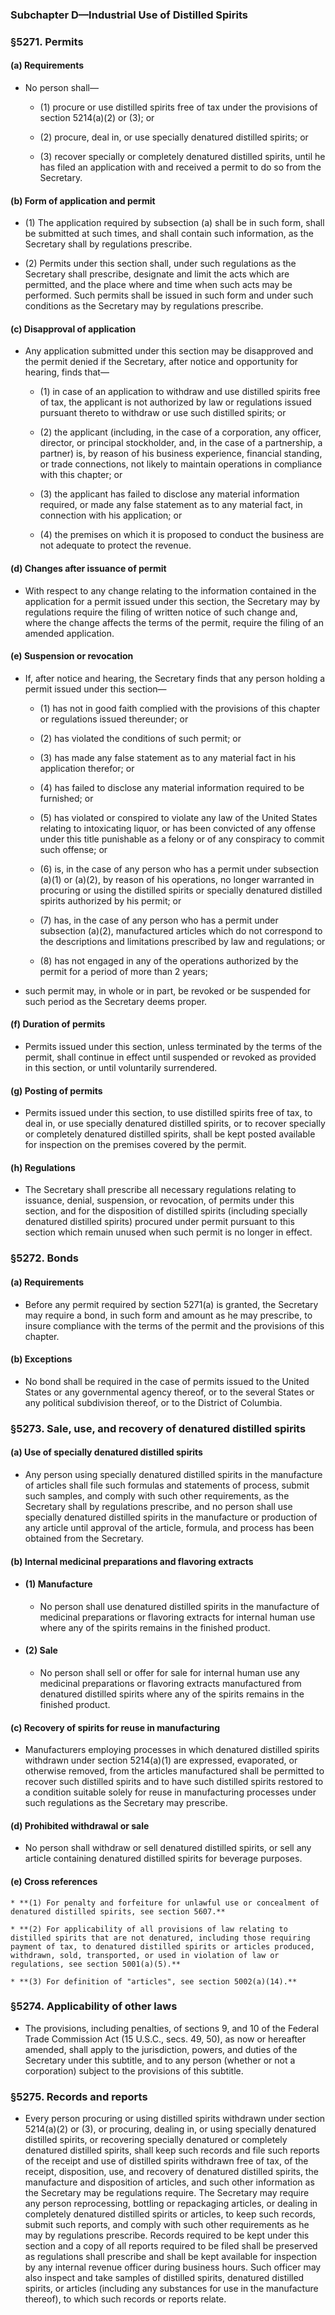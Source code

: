 ### **Subchapter D—Industrial Use of Distilled Spirits**

### §5271. Permits
#### (a) Requirements
* No person shall—

  * (1) procure or use distilled spirits free of tax under the provisions of section 5214(a)(2) or (3); or

  * (2) procure, deal in, or use specially denatured distilled spirits; or

  * (3) recover specially or completely denatured distilled spirits, until he has filed an application with and received a permit to do so from the Secretary.

#### (b) Form of application and permit
* (1) The application required by subsection (a) shall be in such form, shall be submitted at such times, and shall contain such information, as the Secretary shall by regulations prescribe.

* (2) Permits under this section shall, under such regulations as the Secretary shall prescribe, designate and limit the acts which are permitted, and the place where and time when such acts may be performed. Such permits shall be issued in such form and under such conditions as the Secretary may by regulations prescribe.

#### (c) Disapproval of application
* Any application submitted under this section may be disapproved and the permit denied if the Secretary, after notice and opportunity for hearing, finds that—

  * (1) in case of an application to withdraw and use distilled spirits free of tax, the applicant is not authorized by law or regulations issued pursuant thereto to withdraw or use such distilled spirits; or

  * (2) the applicant (including, in the case of a corporation, any officer, director, or principal stockholder, and, in the case of a partnership, a partner) is, by reason of his business experience, financial standing, or trade connections, not likely to maintain operations in compliance with this chapter; or

  * (3) the applicant has failed to disclose any material information required, or made any false statement as to any material fact, in connection with his application; or

  * (4) the premises on which it is proposed to conduct the business are not adequate to protect the revenue.

#### (d) Changes after issuance of permit
* With respect to any change relating to the information contained in the application for a permit issued under this section, the Secretary may by regulations require the filing of written notice of such change and, where the change affects the terms of the permit, require the filing of an amended application.

#### (e) Suspension or revocation
* If, after notice and hearing, the Secretary finds that any person holding a permit issued under this section—

  * (1) has not in good faith complied with the provisions of this chapter or regulations issued thereunder; or

  * (2) has violated the conditions of such permit; or

  * (3) has made any false statement as to any material fact in his application therefor; or

  * (4) has failed to disclose any material information required to be furnished; or

  * (5) has violated or conspired to violate any law of the United States relating to intoxicating liquor, or has been convicted of any offense under this title punishable as a felony or of any conspiracy to commit such offense; or

  * (6) is, in the case of any person who has a permit under subsection (a)(1) or (a)(2), by reason of his operations, no longer warranted in procuring or using the distilled spirits or specially denatured distilled spirits authorized by his permit; or

  * (7) has, in the case of any person who has a permit under subsection (a)(2), manufactured articles which do not correspond to the descriptions and limitations prescribed by law and regulations; or

  * (8) has not engaged in any of the operations authorized by the permit for a period of more than 2 years;


* such permit may, in whole or in part, be revoked or be suspended for such period as the Secretary deems proper.

#### (f) Duration of permits
* Permits issued under this section, unless terminated by the terms of the permit, shall continue in effect until suspended or revoked as provided in this section, or until voluntarily surrendered.

#### (g) Posting of permits
* Permits issued under this section, to use distilled spirits free of tax, to deal in, or use specially denatured distilled spirits, or to recover specially or completely denatured distilled spirits, shall be kept posted available for inspection on the premises covered by the permit.

#### (h) Regulations
* The Secretary shall prescribe all necessary regulations relating to issuance, denial, suspension, or revocation, of permits under this section, and for the disposition of distilled spirits (including specially denatured distilled spirits) procured under permit pursuant to this section which remain unused when such permit is no longer in effect.

### §5272. Bonds
#### (a) Requirements
* Before any permit required by section 5271(a) is granted, the Secretary may require a bond, in such form and amount as he may prescribe, to insure compliance with the terms of the permit and the provisions of this chapter.

#### (b) Exceptions
* No bond shall be required in the case of permits issued to the United States or any governmental agency thereof, or to the several States or any political subdivision thereof, or to the District of Columbia.

### §5273. Sale, use, and recovery of denatured distilled spirits
#### (a) Use of specially denatured distilled spirits
* Any person using specially denatured distilled spirits in the manufacture of articles shall file such formulas and statements of process, submit such samples, and comply with such other requirements, as the Secretary shall by regulations prescribe, and no person shall use specially denatured distilled spirits in the manufacture or production of any article until approval of the article, formula, and process has been obtained from the Secretary.

#### (b) Internal medicinal preparations and flavoring extracts
* #### (1) Manufacture
  * No person shall use denatured distilled spirits in the manufacture of medicinal preparations or flavoring extracts for internal human use where any of the spirits remains in the finished product.

* #### (2) Sale
  * No person shall sell or offer for sale for internal human use any medicinal preparations or flavoring extracts manufactured from denatured distilled spirits where any of the spirits remains in the finished product.

#### (c) Recovery of spirits for reuse in manufacturing
* Manufacturers employing processes in which denatured distilled spirits withdrawn under section 5214(a)(1) are expressed, evaporated, or otherwise removed, from the articles manufactured shall be permitted to recover such distilled spirits and to have such distilled spirits restored to a condition suitable solely for reuse in manufacturing processes under such regulations as the Secretary may prescribe.

#### (d) Prohibited withdrawal or sale
* No person shall withdraw or sell denatured distilled spirits, or sell any article containing denatured distilled spirits for beverage purposes.

#### (e) Cross references
    * **(1) For penalty and forfeiture for unlawful use or concealment of denatured distilled spirits, see section 5607.**

    * **(2) For applicability of all provisions of law relating to distilled spirits that are not denatured, including those requiring payment of tax, to denatured distilled spirits or articles produced, withdrawn, sold, transported, or used in violation of law or regulations, see section 5001(a)(5).**

    * **(3) For definition of "articles", see section 5002(a)(14).**

### §5274. Applicability of other laws
* The provisions, including penalties, of sections 9, and 10 of the Federal Trade Commission Act (15 U.S.C., secs. 49, 50), as now or hereafter amended, shall apply to the jurisdiction, powers, and duties of the Secretary under this subtitle, and to any person (whether or not a corporation) subject to the provisions of this subtitle.

### §5275. Records and reports
* Every person procuring or using distilled spirits withdrawn under section 5214(a)(2) or (3), or procuring, dealing in, or using specially denatured distilled spirits, or recovering specially denatured or completely denatured distilled spirits, shall keep such records and file such reports of the receipt and use of distilled spirits withdrawn free of tax, of the receipt, disposition, use, and recovery of denatured distilled spirits, the manufacture and disposition of articles, and such other information as the Secretary may be regulations require. The Secretary may require any person reprocessing, bottling or repackaging articles, or dealing in completely denatured distilled spirits or articles, to keep such records, submit such reports, and comply with such other requirements as he may by regulations prescribe. Records required to be kept under this section and a copy of all reports required to be filed shall be preserved as regulations shall prescribe and shall be kept available for inspection by any internal revenue officer during business hours. Such officer may also inspect and take samples of distilled spirits, denatured distilled spirits, or articles (including any substances for use in the manufacture thereof), to which such records or reports relate.